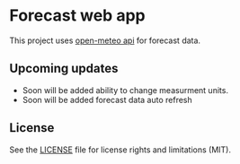 # Forecast web app

This project uses [open-meteo api](https://open-meteo.com/) for forecast data.

<!-- ## Github pages  -->

<!-- You can see and use the app on github pages [here](https://do0dleman.github.io/colors/). -->
## Upcoming updates

* Soon will be added ability to change measurment units.
* Soon will be added forecast data auto refresh

## License

See the [LICENSE](https://github.com/do0dleman/forecast/blob/master/LICENSE.md) file for license rights and limitations (MIT).